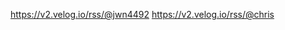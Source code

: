 <!-- FIRERSS:START -->
https://v2.velog.io/rss/@jwn4492
https://v2.velog.io/rss/@chris
<!-- FIRERSS:END -->